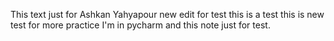 This text just for Ashkan Yahyapour
new edit for test
this is a test
this is new test for more practice
I'm in pycharm and this note just for test.

